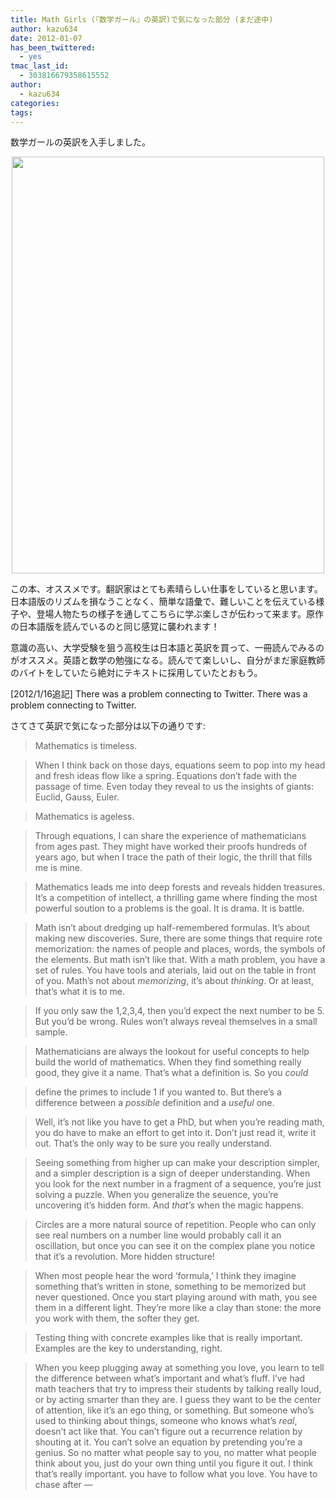 ```yaml
---
title: Math Girls (『数学ガール』の英訳)で気になった部分 (まだ途中)
author: kazu634
date: 2012-01-07
has_been_twittered:
  - yes
tmac_last_id:
  - 303816679358615552
author:
  - kazu634
categories:
tags:
---
```

数学ガールの英訳を入手しました。

<p style="text-align: center;">
<img class="slooProImg aligncenter" src="http://blog.kazu634.com/wp-content/uploads/2012/01/slooProImg_20120107191118.jpg" alt="" width="500" height="667" />
</p>

この本、オススメです。翻訳家はとても素晴らしい仕事をしていると思います。日本語版のリズムを損なうことなく、簡単な語彙で、難しいことを伝えている様子や、登場人物たちの様子を通してこちらに学ぶ楽しさが伝わって来ます。原作の日本語版を読んでいるのと同じ感覚に襲われます！

意識の高い、大学受験を狙う高校生は日本語と英訳を買って、一冊読んでみるのがオススメ。英語と数学の勉強になる。読んでて楽しいし、自分がまだ家庭教師のバイトをしていたら絶対にテキストに採用していたとおもう。

[2012/1/16追記] There was a problem connecting to Twitter. There was a problem connecting to Twitter.

<!--more-->

さてさて英訳で気になった部分は以下の通りです:

> Mathematics is timeless.

> When I think back on those days, equations seem to pop into my head and fresh ideas flow like a spring. Equations don&#8217;t fade with the passage of time. Even today they reveal to us the insights of giants: Euclid, Gauss, Euler.

> Mathematics is ageless.

> Through equations, I can share the experience of mathematicians from ages past. They might have worked their proofs hundreds of years ago, but when I trace the path of their logic, the thrill that fills me is mine.

> Mathematics leads me into deep forests and reveals hidden treasures. It&#8217;s a competition of intellect, a thrilling game where finding the most powerful soution to a problems is the goal. It is drama. It is battle.

> Math isn&#8217;t about dredging up half-remembered formulas. It&#8217;s about making new discoveries. Sure, there are some things that require rote memorization: the names of people and places, words, the symbols of the elements. But math isn&#8217;t like that. With a math problem, you have a set of rules. You have tools and aterials, laid out on the table in front of you. Math&#8217;s not about _memorizing_, it&#8217;s about _thinking_. Or at least, that&#8217;s what it is to me.

> If you only saw the 1,2,3,4, then you&#8217;d expect the next number to be 5. But you&#8217;d be wrong. Rules won&#8217;t always reveal themselves in a small sample.

> Mathematicians are always the lookout for useful concepts to help build the world of mathematics. When they find something really good, they give it a name. That&#8217;s what a definition is. So you _could_

> define the primes to include 1 if you wanted to. But there&#8217;s a difference between a _possible_ definition and a _useful_ one.

> Well, it&#8217;s not like you have to get a PhD, but when you&#8217;re reading math, you do have to make an effort to get into it. Don&#8217;t just read it, write it out. That&#8217;s the only way to be sure you really understand.

> Seeing something from higher up can make your description simpler, and a simpler description is a sign of deeper understanding. When you look for the next number in a fragment of a sequence, you&#8217;re just solving a puzzle. When you generalize the seuence, you&#8217;re uncovering it&#8217;s hidden form. And _that&#8217;s_ when the magic happens.

> Circles are a more natural source of repetition. People who can only see real numbers on a number line would probably call it an oscillation, but once you can see it on the complex plane you notice that it&#8217;s a revolution. More hidden structure!

> When most people hear the word &#8216;formula,&#8217; I think they imagine something that&#8217;s written in stone, something to be memorized but never questioned. Once you start playing around with math, you see them in a different light. They&#8217;re more like a clay than stone: the more you work with them, the softer they get.

> Testing thing with concrete examples like that is really important. Examples are the key to understanding, right.

> When you keep plugging away at something you love, you learn to tell the difference between what&#8217;s important and what&#8217;s fluff. I&#8217;ve had math teachers that try to impress their students by talking really loud, or by acting smarter than they are. I guess they want to be the center of attention, like it&#8217;s an ego thing, or something. But someone who&#8217;s used to thinking about things, someone who knows what&#8217;s _real_, doesn&#8217;t act like that. You can&#8217;t figure out a recurrence relation by shouting at it. You can&#8217;t solve an equation by pretending you&#8217;re a genius. So no matter what people say to you, no matter what people think about you, just do your own thing until you figure it out. I think that&#8217;s really important. you have to follow what you love. You have to chase after &#8212;
